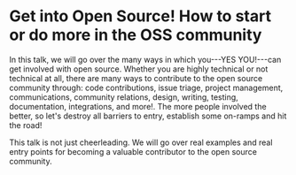 # Get into Open Source! How to start or do more in the OSS community

In this talk, we will go over the many ways in which you---YES YOU!---can get involved with open source. Whether you are highly technical or not technical at all, there are many ways to contribute to the open source community through: code contributions, issue triage, project management, communications, community relations, design, writing, testing, documentation, integrations, and more!. The more people involved the better, so let's destroy all barriers to entry, establish some on-ramps and hit the road!

This talk is not just cheerleading. We will go over real examples and real entry points for becoming a valuable contributor to the open source community.
